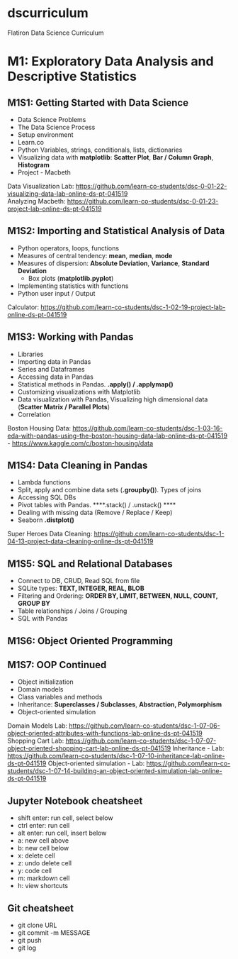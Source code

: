 # dscurriculum
Flatiron Data Science Curriculum

# M1: Exploratory Data Analysis and Descriptive Statistics
## M1S1: Getting Started with Data Science
- Data Science Problems
- The Data Science Process
- Setup environment
- Learn.co
- Python Variables, strings, conditionals, lists, dictionaries
- Visualizing data with **matplotlib**: **Scatter Plot**, **Bar / Column Graph**, **Histogram**
- Project - Macbeth


Data Visualization Lab: https://github.com/learn-co-students/dsc-0-01-22-visualizing-data-lab-online-ds-pt-041519  
Analyzing Macbeth: https://github.com/learn-co-students/dsc-0-01-23-project-lab-online-ds-pt-041519


## M1S2: Importing and Statistical Analysis of Data
- Python operators, loops, functions
- Measures of central tendency: **mean**, **median**, **mode**
- Measures of dispersion: **Absolute Deviation**, **Variance**, **Standard Deviation**
  - Box plots (**matplotlib.pyplot**)
- Implementing statistics with functions
- Python user input / Output


Calculator: https://github.com/learn-co-students/dsc-1-02-19-project-lab-online-ds-pt-041519


## M1S3: Working with Pandas
- Libraries
- Importing data in Pandas
- Series and Dataframes
- Accessing data in Pandas
- Statistical methods in Pandas. **.apply() / .applymap()**
- Customizing visualizations with Matplotlib
- Data visualization with Pandas, Visualizing high dimensional data (**Scatter Matrix / Parallel Plots**)
- Correlation


Boston Housing Data: https://github.com/learn-co-students/dsc-1-03-16-eda-with-pandas-using-the-boston-housing-data-lab-online-ds-pt-041519 - https://www.kaggle.com/c/boston-housing/data


## M1S4: Data Cleaning in Pandas
- Lambda functions
- Split, apply and combine data sets (**.groupby()**). Types of joins
- Accessing SQL DBs
- Pivot tables with Pandas. ****.stack() / .unstack() ****
- Dealing with missing data (Remove / Replace / Keep)
- Seaborn **.distplot()**


Super Heroes Data Cleaning: https://github.com/learn-co-students/dsc-1-04-13-project-data-cleaning-online-ds-pt-041519


## M1S5: SQL and Relational Databases
- Connect to DB, CRUD, Read SQL from file
- SQLite types: **TEXT, INTEGER, REAL, BLOB**
- Filtering and Ordering: **ORDER BY, LIMIT, BETWEEN, NULL, COUNT, GROUP BY**
- Table relationships / Joins / Grouping
- SQL with Pandas


## M1S6: Object Oriented Programming


## M1S7: OOP Continued
- Object initialization
- Domain models
- Class variables and methods
- Inheritance: **Superclasses / Subclasses**, **Abstraction, Polymorphism**
- Object-oriented simulation

Domain Models Lab: https://github.com/learn-co-students/dsc-1-07-06-object-oriented-attributes-with-functions-lab-online-ds-pt-041519
Shopping Cart Lab: https://github.com/learn-co-students/dsc-1-07-07-object-oriented-shopping-cart-lab-online-ds-pt-041519
Inheritance - Lab: https://github.com/learn-co-students/dsc-1-07-10-inheritance-lab-online-ds-pt-041519
Object-oriented simulation - Lab: https://github.com/learn-co-students/dsc-1-07-14-building-an-object-oriented-simulation-lab-online-ds-pt-041519


## Jupyter Notebook cheatsheet
- shift enter: run cell, select below
- ctrl enter: run cell
- alt enter: run cell, insert below
- a: new cell above
- b: new cell below
- x: delete cell
- z: undo delete cell
- y: code cell
- m: markdown cell
- h: view shortcuts


## Git cheatsheet
- git clone URL
- git commit -m MESSAGE
- git push
- git log